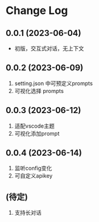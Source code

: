 # Change Log

## 0.0.1 (2023-06-04)

- 初版，交互式对话，无上下文

## 0.0.2 (2023-06-09)

1. setting.json 中可预定义prompts
2. 可视化选择 prompts

## 0.0.3 (2023-06-12)

1. 适配vscode主题
2. 可视化添加prompt

## 0.0.4 (2023-06-14)

1. 监听config变化
2. 可自定义apikey

## (待定)

1. 支持长对话
